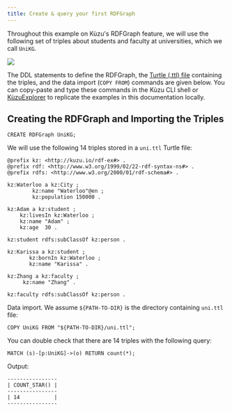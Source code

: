 ```yaml
---
title: Create & query your first RDFGraph
---
```


Throughout this example on Kùzu's RDFGraph feature, we will use the following
set of triples about students and faculty at universities, which we call `UniKG`.

<Image src="/img/rdfgraphs/rdf-running-example.png" />

The DDL statements to define the RDFGraph, the [Turtle (.ttl) file](https://www.w3.org/TR/turtle/) 
containing the triples, and the data import (`COPY FROM`) commands
are given below. You can copy-paste and type these commands in the Kùzu CLI shell
or [KùzuExplorer](https://kuzudb.com/docusaurus/kuzuexplorer/) to replicate
the examples in this documentation locally.

## Creating the RDFGraph and Importing the Triples

```cypher
CREATE RDFGraph UniKG;
```

We will use the following 14 triples stored in a `uni.ttl` Turtle file:

```turtle
@prefix kz: <http://kuzu.io/rdf-ex#> .
@prefix rdf: <http://www.w3.org/1999/02/22-rdf-syntax-ns#> .
@prefix rdfs: <http://www.w3.org/2000/01/rdf-schema#> .

kz:Waterloo a kz:City ;
	    kz:name "Waterloo"@en ;
	    kz:population 150000 .

kz:Adam a kz:student ;
	kz:livesIn kz:Waterloo ;
	kz:name "Adam" ;
	kz:age	30 .

kz:student rdfs:subClassOf kz:person .

kz:Karissa a kz:student ;
	   kz:bornIn kz:Waterloo ;
	   kz:name "Karissa" .

kz:Zhang a kz:faculty ;
	 kz:name "Zhang" .

kz:faculty rdfs:subClassOf kz:person .
```

Data import. We assume `${PATH-TO-DIR}` is the directory containing `uni.ttl` file:

```cypher
COPY UniKG FROM "${PATH-TO-DIR}/uni.ttl";
```

You can double check that there are 14 triples with the following query:

```cypher
MATCH (s)-[p:UniKG]->(o) RETURN count(*);
```

Output:

```
----------------
| COUNT_STAR() |
----------------
| 14           |
----------------
```
